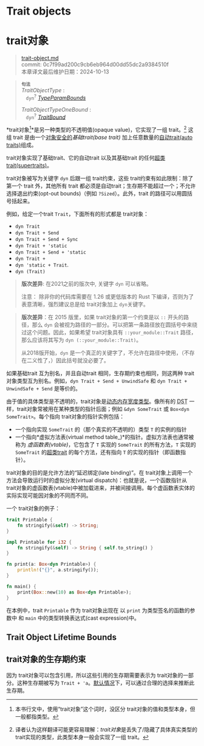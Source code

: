# Trait objects
# trait对象

>[trait-object.md](https://github.com/rust-lang/reference/blob/master/src/types/trait-object.md)\
>commit: 0c7f99ad200c9cb6eb964d00dd55dc2a9384510f \
>本章译文最后维护日期：2024-10-13

> **<sup>句法</sup>**\
> _TraitObjectType_ :\
> &nbsp;&nbsp; `dyn`<sup>?</sup> [_TypeParamBounds_]
>
> _TraitObjectTypeOneBound_ :\
> &nbsp;&nbsp; `dyn`<sup>?</sup> [_TraitBound_]

*trait对象[^译注1]*是另一种类型的不透明值(opaque value)，它实现了一组 trait。[^译注2] 这组 trait 是由一个[对象安全的][object safe]*基础trait(base trait)* 加上任意数量的[自动trait(auto traits)][auto traits]组成。

trait对象实现了基础trait、它的自动trait 以及其基础trait 的任何[超类trait(supertraits)][supertraits]。

trait对象被写为关键字 `dyn` 后跟一组 trait约束，这些 trait约束有如此限制：除了第一个 trait 外，其他所有 trait 都必须是自动trait；生存期不能超过一个；不允许选择退出约束(opt-out bounds)（例如 `?Sized`）。此外，trait 的路径可以用圆括号括起来。

例如，给定一个trait `Trait`，下面所有的形式都是 trait对象：

* `dyn Trait`
* `dyn Trait + Send`
* `dyn Trait + Send + Sync`
* `dyn Trait + 'static`
* `dyn Trait + Send + 'static`
* `dyn Trait +`
* `dyn 'static + Trait`.
* `dyn (Trait)`

> **版次差异**: 在2021之前的版次中, 关键字 `dyn` 可以省略。
>
> 注意： 除非你的代码库需要在 1.26 或更低版本的 Rust 下编译，否则为了表意清晰，强烈建议总是给 trait对象加上 `dyn`关键字。

> **版次差异**：在 2015 版里，如果 trait对象的第一个约束是以 `::` 开头的路径，那么 `dyn` 会被视为路径的一部分。可以把第一条路径放在圆括号中来绕过这个问题。因此，如果希望 trait对象具有 `::your_module::Trait` 路径，那么应该将其写为  `dyn (::your_module::Trait)`。
>
> 从2018版开始，`dyn` 是一个真正的关键字了，不允许在路径中使用，（不存在二义性了，）因此括号就没必要了。

如果基础trait 互为别名，并且自动trait 相同，生存期约束也相同，则这两种 trait对象类型互为别名。例如，`dyn Trait + Send + UnwindSafe` 和 `dyn Trait + UnwindSafe + Send` 是等价的。

由于值的具体类型是不透明的，trait对象是[动态内存宽度类型][dynamically sized types]。像所有的 <abbr title="dynamically sized types">DST</abbr> 一样，trait对象常被用在某种类型的指针后面；例如 `&dyn SomeTrait` 或 `Box<dyn SomeTrait>`。每个指向 trait对象的指针实例包括：

 - 一个指向实现 `SomeTrait` 的（那个真实的不透明的）类型 `T` 的实例的指针
 - 一个指向*虚拟方法表(virtual method table_)*的指针。虚拟方法表也通常被称为 *虚函数表(vtable)*，它包含了 `T` 实现的 `SomeTrait` 的所有方法，`T` 实现的 `SomeTrait` 的[超类trait][supertraits] 的每个方法，还有指向 `T` 的实现的指针（即函数指针）。

trait对象的目的是允许方法的“延迟绑定(late binding)”。在 trait对象上调用一个方法会导致运行时的虚拟分发(virtual dispatch)：也就是说，一个函数指针从 trait对象的虚函数表(vtable)中被加载进来，并被间接调用。每个虚函数表实体的实际实现可能因对象的不同而不同。

一个 trait对象的例子：

```rust
trait Printable {
    fn stringify(&self) -> String;
}

impl Printable for i32 {
    fn stringify(&self) -> String { self.to_string() }
}

fn print(a: Box<dyn Printable>) {
    println!("{}", a.stringify());
}

fn main() {
    print(Box::new(10) as Box<dyn Printable>);
}
```

在本例中，trait `Printable` 作为 trait对象出现在 以 `print` 为类型签名的函数的参数中 和 `main` 中的类型转换表达式(cast expression)中。

## Trait Object Lifetime Bounds
## trait对象的生存期约束

因为 trait对象可以包含引用，所以这些引用的生存期需要表示为 trait对象的一部分。这种生存期被写为 `Trait + 'a`。[默认情况][defaults]下，可以通过合理的选择来推断此生存期。

[^译注1]: 本书行文中，使用“trait对象”这个词时，没区分 trait对象的值和类型本身，但一般都指类型。

[^译注2]: 译者认为这样翻译可能更容易理解：*trait对象*是丢失了/隐藏了具体真实类型的 trait实现的类型，此类型本身一般会实现了一组 trait。

[_TraitBound_]: ../trait-bounds.md
[_TypeParamBounds_]: ../trait-bounds.md
[auto traits]: ../special-types-and-traits.md#auto-traits
[defaults]: ../lifetime-elision.md#default-trait-object-lifetimes
[dynamically sized types]: ../dynamically-sized-types.md
[object safe]: ../items/traits.md#object-safety
[supertraits]: ../items/traits.md#supertraits

<!-- 2020-11-12-->
<!-- checked -->

